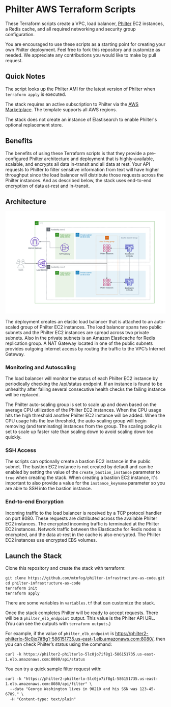 # Philter AWS Terraform Scripts

These Terraform scripts create a VPC, load balancer, [Philter](https://www.mtnfog.com/products/philter/) EC2 instances, a Redis cache, and all required networking and security group configuration.

You are encouraged to use these scripts as a starting point for creating your own Philter deployment. Feel free to fork this repository and customize as needed. We appreciate any contributions you would like to make by pull request.

## Quick Notes

The script looks up the Philter AMI for the latest version of Philter when `terraform apply` is executed.

The stack requires an active subscription to Philter via the [AWS Marketplace](https://aws.amazon.com/marketplace/pp/B07YVB8FFT?ref=_ptnr_mf_iact). The template supports all AWS regions.

The stack does not create an instance of Elastisearch to enable Philter's optional replacement store.

## Benefits

The benefits of using these Terraform scripts is that they provide a pre-configured Philter architecture and deployment that is highly-available, scalable, and encrypts all data in-transit and all data at rest. Your API requests to Philter to filter sensitive information from text will have higher throughput since the load balancer will distribute those requests across the Philter instances. And as described below, the stack uses end-to-end encryption of data at-rest and in-transit.

## Architecture

![Philter Architecture](https://github.com/mtnfog/philter-infrastructure-as-code/blob/master/aws-terraform/philter-terraform-redis-arch.png?raw=true)

The deployment creates an elastic load balancer that is attached to an auto-scaled group of Philter EC2 instances. The load balancer spans two public subnets and the Philter EC2 instances are spread across two private subnets. Also in the private subnets is an Amazon Elasticache for Redis replication group. A NAT Gateway located in one of the public subnets provides outgoing internet access by routing the traffic to the VPC’s Internet Gateway.

### Monitoring and Autoscaling

The load balancer will monitor the status of each Philter EC2 instance by periodically checking the /api/status endpoint. If an instance is found to be unhealthy after failing several consecutive health checks the failing instance will be replaced.

The Philter auto-scaling group is set to scale up and down based on the average CPU utilization of the Philter EC2 instances. When the CPU usage hits the high threshold another Philter EC2 instance will be added. When the CPU usage hits the low threshold, the auto-scaling group will begin removing (and terminating) instances from the group. The scaling policy is set to scale up faster rate than scaling down to avoid scaling down too quickly.

### SSH Access

The scripts can optionally create a bastion EC2 instance in the public subnet. The bastion EC2 instance is not created by default and can be enabled by setting the value of the `create_bastion_instance` parameter to `true` when creating the stack. When creating a bastion EC2 instance, it's important to also provide a value for the `instance_keyname` parameter so you are able to SSH into the bastion instance.

### End-to-end Encryption

Incoming traffic to the load balancer is received by a TCP protocol handler on port 8080. These requests are distributed across the available Philter EC2 instances. The encrypted incoming traffic is terminated at the Philter EC2 instances. Network traffic between the Elasticache for Redis nodes is encrypted, and the data at-rest in the cache is also encrypted. The Philter EC2 instances use encrypted EBS volumes.

## Launch the Stack

Clone this repository and create the stack with terraform:

```
git clone https://github.com/mtnfog/philter-infrastructure-as-code.git
cd philter-infrastructure-as-code
terraform init
terraform apply
```

There are some variables in `variables.tf` that can customize the stack.

Once the stack completes Philter will be ready to accept requests. There will be a `philter_elb_endpoint` output. This value is the Philter API URL. (You can see the outputs with `terraform outputs`.)

For example, if the value of `philter_elb_endpoint` is https://philter2-philterlo-5lc0jo7if8g1-586151735.us-east-1.elb.amazonaws.com:8080/, then you can check Philter’s status using the command:

```
curl -k https://philter2-philterlo-5lc0jo7if8g1-586151735.us-east-1.elb.amazonaws.com:8080/api/status
```

You can try a quick sample filter request with:

```
curl -k "https://philter2-philterlo-5lc0jo7if8g1-586151735.us-east-1.elb.amazonaws.com:8080/api/filter" \
  --data "George Washington lives in 90210 and his SSN was 123-45-6789." \
  -H "Content-type: text/plain"
```
